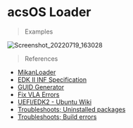 # acsOS Loader
>Examples

![Screenshot_20220719_163028](https://user-images.githubusercontent.com/2356036/179463496-4932c87f-44ec-4528-94b8-03cd568b398b.png)

>References
* [MikanLoader](https://github.com/uchan-nos/mikanos/tree/osbook_day02a)
* [EDK II INF Specification](https://edk2-docs.gitbook.io/edk-ii-inf-specification/3_edk_ii_inf_file_format/34_-defines-_section)
* [GUID Generator](https://www.guidgenerator.com/online-guid-generator.aspx)
* [Fix VLA Errors](https://github.com/google/brotli/commit/0a3944c8c99b8d10cc4325f721b7c273d2b41f7b)
* [UEFI/EDK2 - Ubuntu Wiki](https://wiki.ubuntu.com/UEFI/EDK2)
* [Troubleshoots; Uninstalled packages](https://github.com/junxnone/Linux/issues/40)
* [Troubleshoots; Build errors](https://stackoverflow.com/questions/63725239/build-edk2-in-linux)
